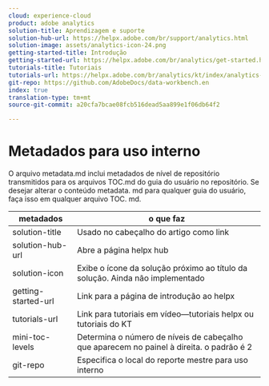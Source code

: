 ```yaml
---
cloud: experience-cloud
product: adobe analytics
solution-title: Aprendizagem e suporte
solution-hub-url: https://helpx.adobe.com/br/support/analytics.html
solution-image: assets/analytics-icon-24.png
getting-started-title: Introdução
getting-started-url: https://helpx.adobe.com/br/analytics/get-started.html
tutorials-title: Tutoriais
tutorials-url: https://helpx.adobe.com/br/analytics/kt/index/analytics-videos.html
git-repo: https://github.com/AdobeDocs/data-workbench.en
index: true
translation-type: tm+mt
source-git-commit: a20cfa7bcae08fcb516dead5aa899e1f06db64f2

---
```



# Metadados para uso interno

O arquivo metadata.md inclui metadados de nível de repositório transmitidos para os arquivos TOC.md do guia do usuário no repositório. Se desejar alterar o conteúdo metadata. md para qualquer guia do usuário, faça isso em qualquer arquivo TOC. md.

| metadados | o que faz |
|--- |--- |
| solution-title | Usado no cabeçalho do artigo como link |
| solution-hub-url | Abre a página helpx hub |
| solution-icon | Exibe o ícone da solução próximo ao título da solução. Ainda não implementado |
| getting-started-url | Link para a página de introdução ao helpx |
| tutorials-url | Link para tutoriais em vídeo—tutoriais helpx ou tutoriais do KT |
| mini-toc-levels | Determina o número de níveis de cabeçalho que aparecem no painel à direita. o padrão é 2 |
| git-repo | Especifica o local do reporte mestre para uso interno |
